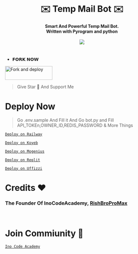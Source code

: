 <h1 align="center"><b>✉️ Temp Mail Bot ✉️</b></h1>

<h4 align="center">Smart And Powerful Temp Mail Bot. <br> Written with Pyrogram and python</h4>
<p align='center'>
  <p align="center"><a href="https://t.me/InoCodeAcademy"><img src="https://telegra.ph/file/f90b2d2c5ed213e6811ca.png"></a></p>

  # 
* 𝗙𝗢𝗥𝗞 𝗡𝗢𝗪

<p align="left">
<a href="https://github.com/RishBroProMax/TempMailBot/fork"><img align="center" src="https://telegra.ph/file/9eeaf39d7a4a891e35093.png" alt="Fork and deploy" height="45" width="155" /></a>

> Give Star 🌟  And Support Me

# Deploy Now
> Go .env.sample And Fill it And Go bot.py and Fill API_TOKEn,OWNER_ID,REDIS_PASSWORD & More Things

[`Deploy on Railway`](https://railway.app)

[`Deploy on Koyeb`](https://app.koyeb.com/)

[`Deploy on Mogenius`](https://studio.mogenius.com/)

[`Deploy on Replit`](https://replit.com)

[`Deploy on Uffizzi`](https://www.uffizzi.com/)

# Credits ❤️

### The Founder Of InoCodeAcademy, [RishBroProMax](https://rishbropromax.github.io/) 
<br>

# Join Commiunity 🌈

[`Ino Code Academy`](t.me/InoCodeAcademy)

